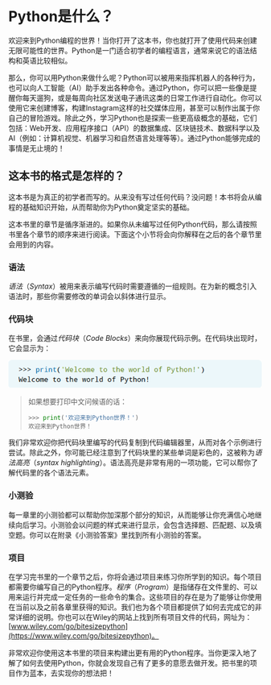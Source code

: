 # Python是什么？

欢迎来到Python编程的世界！当你打开了这本书，你也就打开了使用代码来创建无限可能性的世界。Python是一门适合初学者的编程语言，通常来说它的语法结构和英语比较相似。

那么，你可以用Python来做什么呢？Python可以被用来指挥机器人的各种行为，也可以向人工智能（AI）助手发出各种命令。通过Python，你可以把一些像是提醒你每天遛狗，或是每周向社区发送电子通讯这类的日常工作进行自动化。你可以使用它来创建博客，构建Instagram这样的社交媒体应用，甚至可以制作出属于你自己的冒险游戏。除此之外，学习Python也是探索一些更高级概念的基础，它们包括：Web开发、应用程序接口（API）的数据集成、区块链技术、数据科学以及AI（例如：计算机视觉、机器学习和自然语言处理等等）。通过Python能够完成的事情是无止境的！

## 这本书的格式是怎样的？

这本书是为真正的初学者而写的。从来没有写过任何代码？没问题！本书将会从编程的基础知识开始，从而帮助你为Python奠定坚实的基础。

这本书里的章节是循序渐进的。如果你从未编写过任何Python代码，那么请按照书里各个章节的顺序来进行阅读。下面这个小节将会向你解释在之后的各个章节里会用到的内容。

### 语法

*语法*（*Syntax*）被用来表示编写代码时需要遵循的一组规则。在为新的概念引入语法时，那些你需要修改的单词会以斜体进行显示。

### 代码块

在书里，会通过*代码块*（*Code Blocks*）来向你展现代码示例。在代码块出现时，它会显示为：

![Code Block](./Resources/Chapter01/Code-1-1.png)

> 如果想要打印中文问候语的话：
> ```Python
> >>> print('欢迎来到Python世界！')
> 欢迎来到Python世界！
> ```

我们非常欢迎你把代码块里编写的代码复制到代码编辑器里，从而对各个示例进行尝试。除此之外，你可能已经注意到了代码块里的某些单词是彩色的，这被称为*语法高亮*（*syntax highlighting*）。语法高亮是非常有用的一项功能，它可以帮你了解代码里的各个语法元素。

### 小测验

每一章里的小测验都可以帮助你加深那个部分的知识，从而能够让你充满信心地继续向后学习。小测验会以问题的样式来进行显示，会包含选择题、匹配题、以及填空题。你可以在附录《小测验答案》里找到所有小测验的答案。

### 项目

在学习完书里的一个章节之后，你将会通过项目来练习你所学到的知识。每个项目都需要你编写自己的Python程序。*程序*（*Program*）是指储存在文件里的、可以用来运行并完成一定任务的一些命令的集合。这些项目的存在是为了能够让你使用在当前以及之前各章里获得的知识。我们也为各个项目都提供了如何去完成它的非常详细的说明。你也可以在Wiley的网站上找到所有项目文件的代码，网址为：[www.wiley.com/go/bitesizepython](https://www.wiley.com/go/bitesizepython)。

非常欢迎你使用这本书里的项目来构建出更有用的Python程序。当你更深入地了解了如何去使用Python，你就会发现自己有了更多的意愿去做开发。把书里的项目作为蓝本，去实现你的想法把！
